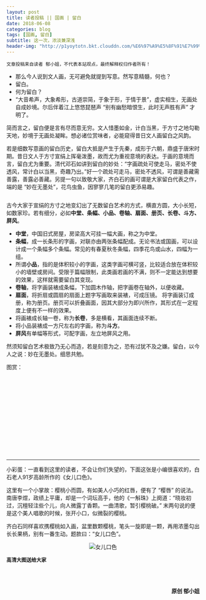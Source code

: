 ```yaml
---
layout: post
title: 读者投稿 || 国画 | 留白
date: 2018-06-08
categories: blog
tags: [国画, 留白]
subtitle: 这一次，浓淡兼深浅
header-img: "http://p1yoytotn.bkt.clouddn.com/%E6%97%A9%E5%8F%91%E7%99%BD%E5%B8%9D%E5%9F%8E.jpeg"
---
```


`文章投稿来自读者 郁小姐，不代表本站观点，最终解释权归作者所有！`

- 那么今人说到文人画，无可避免就提到写意。然写意精髓，何也？
- 留白。
- 何为留白？
- “大音希声，大象希形，古道崇简，于象于形，于情于景”，虚实相生，无画处自成妙境。尔后伴着江上悠悠琵琶声 “别有幽愁暗恨生，此时无声胜有声” 才明了。

简而言之，留白便是言有尽而意无穷。文人惜墨如金，计白当黑，于方寸之地勾勒天地，妙境于无画处凝眸。想必诸位赏味者，必能窥得昔日文人画留白之风韵。

若是细数写意画的留白历史，留白大抵是产生于先秦，成形于六朝，鼎盛于唐宋时期。昔日文人于方寸宣绢上挥毫泼墨，故而尤为重视意境的表达。于画的意境而言，留白尤为重要。清代邓石如讲到留白的妙处：“字画疏处可使走马，密处不使透风，常计白以当黑，奇趣乃出。”好一个疏处可走马，密处不透风，可谓是善藏需善露，善露必善藏。另提一句以致敬大家，齐白石的画可谓是大家留白代表之作，端的是 “妙在无墨处”，花鸟虫鱼，因寥寥几笔的留白更添易趣。

<div align="center"><img src="http://p1yoytotn.bkt.clouddn.com/%E7%99%BD%E7%9F%B3%20%E8%99%BE.jpg" alt="" /></div>

古今大家于宣绢的方寸之地变幻出了无数留白艺术的方式，横直方圆，大小长短，如数家珍。若有细分，必如**中堂、条幅、小品、卷轴、扇面、册页、长卷、斗方、屏风**。

- **中堂**，中国旧式房屋，房梁高大可挂一幅大画，称之为中堂。
- **条幅**，成一长条形的字画，对联亦由两张条幅配成。无论书法或国画，可以设计成一个条幅多个条幅。常见的有春夏秋冬条幅，四季花鸟或山水，四幅为一组。
- 所谓**小品**，指的是体积较小的字画，这类字画可横可竖，比较适合放在体积较小的墙壁或房间。受限于篇幅限制，此类画若画的不满，则不一定能达到想要的效果，这样就需要留白其变现。
- **卷轴**，将字画装裱成条幅，下加圆木作轴，把字画卷在轴外，以便收藏。
- **扇面**，将折扇或圆扇的扇面上题字写画取来装裱，可成压镜。
将字画装订成册，称为册页。册页可以折叠画面，因其大部分为即兴所作，其形式在一定程度上便有不一样的效果。
- 将画裱成长轴一卷，称为**长卷**，多是横看，其画面连续不断。
- 将小品装裱成一方尺左右的字画，称为**斗方**。
- **屏风**有单幅等形式，可配字画，左立地屏风之用。

然须知留白艺术极致乃无心而造，若是刻意为之，恐有过犹不及之嫌。留白，以今人之说：妙在无墨处。细思共勉。


图赏：
<div align="center"><img src="http://p1yoytotn.bkt.clouddn.com/IMG_6089.JPG" alt="" /></div><br><br>
<div align="center"><img src="http://p1yoytotn.bkt.clouddn.com/IMG_6087.JPG" alt="" /></div><br><br>
<div align="center"><img src="http://p1yoytotn.bkt.clouddn.com/IMG_6086.JPG" alt="" /></div><br><br>
<div align="center"><img src="http://p1yoytotn.bkt.clouddn.com/IMG_6085.JPG" alt="" /></div><br><br>
<div align="center"><img src="http://p1yoytotn.bkt.clouddn.com/IMG_6084.JPG" alt="" /></div><br><br>
<div align="center"><img src="http://p1yoytotn.bkt.clouddn.com/IMG_6083.JPG" alt="" /></div><br><br>


---
小彩蛋：一直看到这里的读者，不会让你们失望的，下面这张是小编很喜欢的，白石老人91岁高龄所作的《女儿口色》。

这里有一个小掌故：樱桃小而圆，有如美人小巧的红唇，便有了 “樱唇” 的说法。南唐李煜，政绩上平庸，却是一个词坛高手，他的《一斛珠》上阕道：“晓妆初过，沉檀轻注些个儿，向人微露丁香颗。一曲清歌，暂引樱桃破。” 末两句说的便是这个美人唱歌的时候，张开小口，似微裂的樱桃。

齐白石同样喜欢携樱桃如入画，盆里数颗樱桃，笔头一旋即是一颗，再用浓墨勾出长长果柄，别有一番生动。题款曰：“女儿口色”。

<div align="center"><img src="http://p1yoytotn.bkt.clouddn.com/%E5%A5%B3%E5%84%BF%E5%8F%A3%E8%89%B2.jpg" alt="女儿口色" /></div>

<font size="2"><b>高清大图送给大家</b></font>

<br><br>

<div align="right"><b>原创 郁小姐</b></div>
